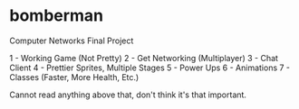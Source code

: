 # bomberman
Computer Networks Final Project

1 - Working Game (Not Pretty)
2 - Get Networking (Multiplayer)
3 - Chat Client
4 - Prettier Sprites, Multiple Stages
5 - Power Ups
6 - Animations
7 - Classes (Faster, More Health, Etc.)

Cannot read anything above that, don't think it's that important.
